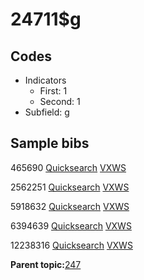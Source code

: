 # 24711$g

## Codes

-   Indicators
    -   First: 1
    -   Second: 1
-   Subfield: g

## Sample bibs

465690 [Quicksearch](https://search.library.yale.edu/catalog/465690) [VXWS](http://prodorbis.library.yale.edu:7014/vxws/GetHoldingsService?bibId=465690)

2562251 [Quicksearch](https://search.library.yale.edu/catalog/2562251) [VXWS](http://prodorbis.library.yale.edu:7014/vxws/GetHoldingsService?bibId=2562251)

5918632 [Quicksearch](https://search.library.yale.edu/catalog/5918632) [VXWS](http://prodorbis.library.yale.edu:7014/vxws/GetHoldingsService?bibId=5918632)

6394639 [Quicksearch](https://search.library.yale.edu/catalog/6394639) [VXWS](http://prodorbis.library.yale.edu:7014/vxws/GetHoldingsService?bibId=6394639)

12238316 [Quicksearch](https://search.library.yale.edu/catalog/12238316) [VXWS](http://prodorbis.library.yale.edu:7014/vxws/GetHoldingsService?bibId=12238316)

**Parent topic:**[247](../../tags/247/247.md)


